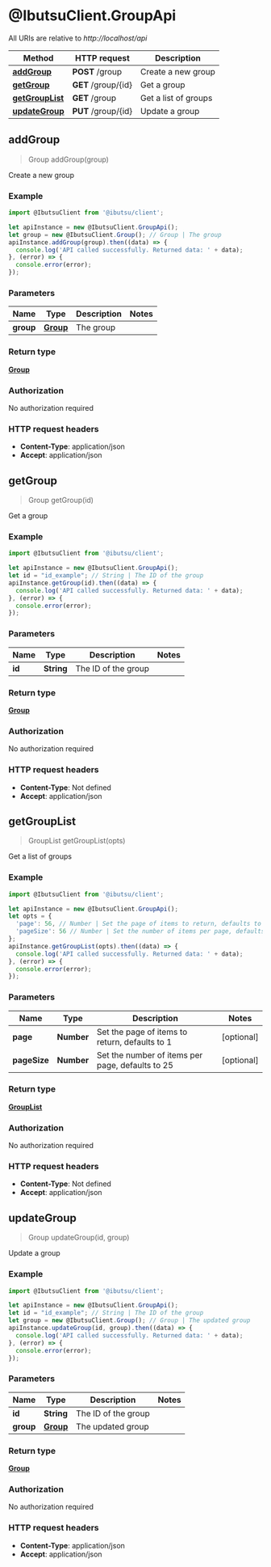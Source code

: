 # @IbutsuClient.GroupApi

All URIs are relative to *http://localhost/api*

Method | HTTP request | Description
------------- | ------------- | -------------
[**addGroup**](GroupApi.md#addGroup) | **POST** /group | Create a new group
[**getGroup**](GroupApi.md#getGroup) | **GET** /group/{id} | Get a group
[**getGroupList**](GroupApi.md#getGroupList) | **GET** /group | Get a list of groups
[**updateGroup**](GroupApi.md#updateGroup) | **PUT** /group/{id} | Update a group



## addGroup

> Group addGroup(group)

Create a new group

### Example

```javascript
import @IbutsuClient from '@ibutsu/client';

let apiInstance = new @IbutsuClient.GroupApi();
let group = new @IbutsuClient.Group(); // Group | The group
apiInstance.addGroup(group).then((data) => {
  console.log('API called successfully. Returned data: ' + data);
}, (error) => {
  console.error(error);
});

```

### Parameters


Name | Type | Description  | Notes
------------- | ------------- | ------------- | -------------
 **group** | [**Group**](Group.md)| The group | 

### Return type

[**Group**](Group.md)

### Authorization

No authorization required

### HTTP request headers

- **Content-Type**: application/json
- **Accept**: application/json


## getGroup

> Group getGroup(id)

Get a group

### Example

```javascript
import @IbutsuClient from '@ibutsu/client';

let apiInstance = new @IbutsuClient.GroupApi();
let id = "id_example"; // String | The ID of the group
apiInstance.getGroup(id).then((data) => {
  console.log('API called successfully. Returned data: ' + data);
}, (error) => {
  console.error(error);
});

```

### Parameters


Name | Type | Description  | Notes
------------- | ------------- | ------------- | -------------
 **id** | **String**| The ID of the group | 

### Return type

[**Group**](Group.md)

### Authorization

No authorization required

### HTTP request headers

- **Content-Type**: Not defined
- **Accept**: application/json


## getGroupList

> GroupList getGroupList(opts)

Get a list of groups

### Example

```javascript
import @IbutsuClient from '@ibutsu/client';

let apiInstance = new @IbutsuClient.GroupApi();
let opts = {
  'page': 56, // Number | Set the page of items to return, defaults to 1
  'pageSize': 56 // Number | Set the number of items per page, defaults to 25
};
apiInstance.getGroupList(opts).then((data) => {
  console.log('API called successfully. Returned data: ' + data);
}, (error) => {
  console.error(error);
});

```

### Parameters


Name | Type | Description  | Notes
------------- | ------------- | ------------- | -------------
 **page** | **Number**| Set the page of items to return, defaults to 1 | [optional] 
 **pageSize** | **Number**| Set the number of items per page, defaults to 25 | [optional] 

### Return type

[**GroupList**](GroupList.md)

### Authorization

No authorization required

### HTTP request headers

- **Content-Type**: Not defined
- **Accept**: application/json


## updateGroup

> Group updateGroup(id, group)

Update a group

### Example

```javascript
import @IbutsuClient from '@ibutsu/client';

let apiInstance = new @IbutsuClient.GroupApi();
let id = "id_example"; // String | The ID of the group
let group = new @IbutsuClient.Group(); // Group | The updated group
apiInstance.updateGroup(id, group).then((data) => {
  console.log('API called successfully. Returned data: ' + data);
}, (error) => {
  console.error(error);
});

```

### Parameters


Name | Type | Description  | Notes
------------- | ------------- | ------------- | -------------
 **id** | **String**| The ID of the group | 
 **group** | [**Group**](Group.md)| The updated group | 

### Return type

[**Group**](Group.md)

### Authorization

No authorization required

### HTTP request headers

- **Content-Type**: application/json
- **Accept**: application/json

